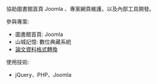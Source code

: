 協助圖書館首頁 Joomla 、專案網頁維護，以及內部工具開發。  
  
參與專案:
- 圖書館首頁: Joomla
- 山城記憶: 數位典藏系統
- [論文資料格式轉換](https://github.com/x3388638/NCNU-LIB)

使用技術:
- jQuery、PHP、Joomla
